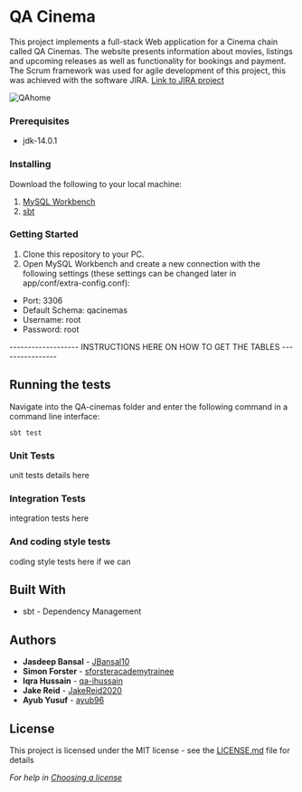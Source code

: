 # QA Cinema

This project implements a full-stack Web application for a Cinema chain called QA Cinemas. The website presents information about movies, listings and upcoming releases as well as functionality for bookings and payment. The Scrum framework was used for agile development of this project, this was achieved with the software JIRA. [Link to JIRA project](https://ihussain.atlassian.net/secure/RapidBoard.jspa?rapidView=4&projectKey=QAC&view=planning.nodetail&issueLimit=100&atlOrigin=eyJpIjoiYTg1NjYxMjA0ZWE5NDFhY2E0MzRhODZmOTU0YThiMGIiLCJwIjoiaiJ9)

<img src="https://i.ibb.co/hmnVB2K/QAhome.png" alt="QAhome" border="0" />

### Prerequisites

* jdk-14.0.1

### Installing

Download the following to your local machine:

1. [MySQL Workbench](https://dev.mysql.com/downloads/workbench/)
2. [sbt](https://www.scala-sbt.org/download.html)

### Getting Started

1. Clone this repository to your PC. 
2. Open MySQL Workbench and create a new connection with the following settings (these settings can be changed later in app/conf/extra-config.conf):

* Port: 3306 
* Default Schema: qacinemas
* Username: root
* Password: root

------------------- INSTRUCTIONS HERE ON HOW TO GET THE TABLES ----------------

## Running the tests

Navigate into the QA-cinemas folder and enter the following command in a command line interface:
```
sbt test
```
### Unit Tests

unit tests details here
### Integration Tests

integration tests here

### And coding style tests

coding style tests here if we can

## Built With

* sbt - Dependency Management

## Authors

* **Jasdeep Bansal** - [JBansal10](https://github.com/JBansal10)
* **Simon Forster** - [sforsteracademytrainee](https://github.com/sforsteracademytrainee)
* **Iqra Hussain** - [qa-ihussain](https://github.com/qa-ihussain)
* **Jake Reid** - [JakeReid2020](https://github.com/JakeReid2020)
* **Ayub Yusuf** - [ayub96](https://github.com/ayub96)

## License

This project is licensed under the MIT license - see the [LICENSE.md](LICENSE.md) file for details

*For help in [Choosing a license](https://choosealicense.com/)*
